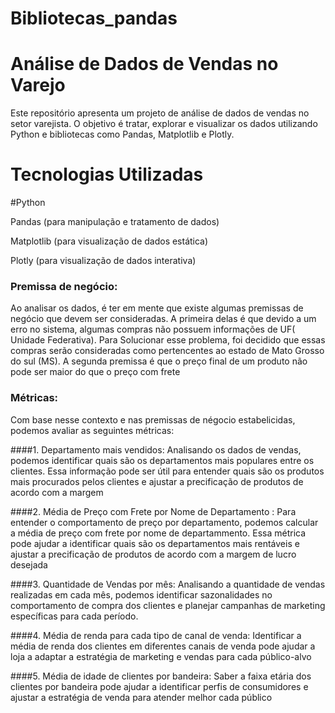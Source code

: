 # Bibliotecas_pandas

# Análise de Dados de Vendas no Varejo

Este repositório apresenta um projeto de análise de dados de vendas no setor varejista. O objetivo é tratar, explorar e visualizar os dados utilizando Python e bibliotecas como Pandas, Matplotlib e Plotly.

# Tecnologias Utilizadas

#Python

Pandas (para manipulação e tratamento de dados)

Matplotlib (para visualização de dados estática)

Plotly (para visualização de dados interativa)

### Premissa de negócio:
Ao analisar os dados, é ter em mente que existe algumas premissas de negócio que devem ser consideradas. A primeira delas é que devido a um erro no sistema, algumas compras não possuem informações de UF( Unidade Federativa). Para Solucionar esse problema, foi decidido que essas compras serão consideradas  como pertencentes ao estado de Mato Grosso do sul (MS). A segunda premissa é que o preço final de um produto não pode ser maior do que o preço com frete

### Métricas:

Com base  nesse contexto e nas premissas de négocio estabelicidas, podemos avaliar as seguintes métricas:

####1. Departamento mais vendidos:
Analisando os dados de vendas, podemos identificar quais são os departamentos mais populares entre os clientes. Essa informação pode ser útil para entender quais são os produtos mais procurados pelos clientes e ajustar a precificação de produtos de acordo com a margem 

####2. Média de Preço com Frete por Nome de Departamento : 
Para entender o comportamento de preço por departamento, podemos calcular a média de preço com frete por nome de departammento. Essa métrica pode ajudar a identificar quais são os departamentos mais rentáveis e ajustar a precificação de produtos de acordo com a margem de lucro desejada

####3. Quantidade de Vendas por mês:
Analisando a quantidade de vendas realizadas em cada mês, podemos identificar sazonalidades no comportamento de compra dos clientes e planejar campanhas de marketing específicas para cada período.

####4. Média de renda para cada tipo de canal de venda:
Identificar a média de renda dos clientes em diferentes canais de venda pode ajudar a loja a adaptar a estratégia de marketing e vendas para cada público-alvo

####5. Média de idade de clientes por bandeira:
Saber a faixa etária dos clientes por bandeira pode ajudar a identificar perfis de consumidores e ajustar a estratégia de venda para atender melhor cada público 








